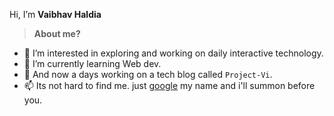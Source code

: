Hi, I’m **Vaibhav Haldia**
> **About me?**
- 👀 I’m interested in exploring and working on daily interactive technology.
- 🌱 I’m currently learning Web dev.
- 💞️ And now a days working on a tech blog called ```Project-Vi```.
- 📫 Its not hard to find me. just [google](github.com/xoxics) my name and i'll summon before you.

<!---
xoxics/xoxics is a ✨ special ✨ repository because its `README.md` (this file) appears on your GitHub profile.
You can click the Preview link to take a look at your changes.
--->
